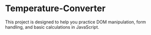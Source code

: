 # Temperature-Converter
This project is designed to help you practice DOM manipulation, form handling, and basic calculations in JavaScript.
